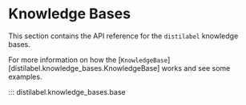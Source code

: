 # Knowledge Bases

This section contains the API reference for the `distilabel` knowledge bases.

For more information on how the [`KnowledgeBase`][distilabel.knowledge_bases.KnowledgeBase] works and see some examples.

::: distilabel.knowledge_bases.base
